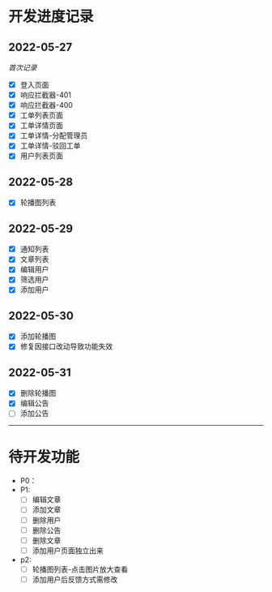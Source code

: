 # 开发进度记录

## 2022-05-27

_首次记录_

- [x] 登入页面
- [x] 响应拦截器-401
- [x] 响应拦截器-400
- [x] 工单列表页面
- [x] 工单详情页面
- [x] 工单详情-分配管理员
- [x] 工单详情-驳回工单
- [x] 用户列表页面

## 2022-05-28

- [x] 轮播图列表

## 2022-05-29

- [x] 通知列表
- [x] 文章列表
- [x] 编辑用户
- [x] 筛选用户
- [x] 添加用户

## 2022-05-30

- [x] 添加轮播图
- [x] 修复因接口改动导致功能失效

## 2022-05-31

- [x] 删除轮播图
- [x] 编辑公告
- [ ] 添加公告

---

# 待开发功能

- P0：
- P1:
  - [ ] 编辑文章
  - [ ] 添加文章
  - [ ] 删除用户
  - [ ] 删除公告
  - [ ] 删除文章
  - [ ] 添加用户页面独立出来
- p2:
  - [ ] 轮播图列表-点击图片放大查看
  - [ ] 添加用户后反馈方式需修改
